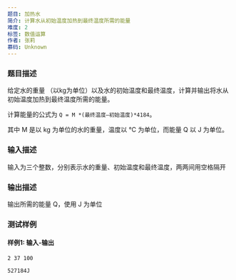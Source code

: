 ```yaml
---
题目: 加热水
简介: 计算水从初始温度加热到最终温度所需的能量
难度: 2
标签: 数值运算
作者: 张莉
慕码: Unknown
---
```


### 题目描述

给定水的重量 （以kg为单位）以及水的初始温度和最终温度，计算并输出将水从初始温度加热到最终温度所需的能量。

计算能量的公式为 `Q = M *(最终温度–初始温度)*4184`。

其中 M 是以 kg 为单位的水的重量，温度以 ℃ 为单位，而能量 Q 以 J 为单位。

### 输入描述

输入为三个整数，分别表示水的重量、初始温度和最终温度，两两间用空格隔开

### 输出描述

输出所需的能量 Q，使用 J 为单位

### 测试样例

#### 样例1: 输入-输出

```
2 37 100
```

```
527184J
```


